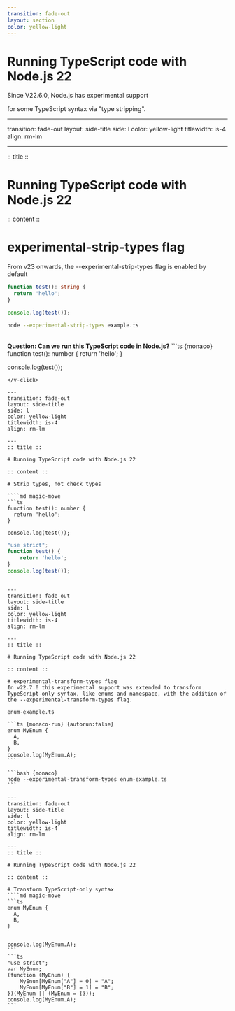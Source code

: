 ```yaml
---
transition: fade-out
layout: section
color: yellow-light
---
```



<div class="text-center">
  <h1> Running TypeScript code with Node.js 22</h1>
  <p>Since V22.6.0, Node.js has experimental support</p>
  <p>for some TypeScript syntax via "type stripping".</p>
  <Yaha />
  <style>
    .section.slidecolor {
      background-color: white;
    }
  </style>
</div>

---
transition: fade-out
layout: side-title
side: l
color: yellow-light
titlewidth: is-4
align: rm-lm

---
:: title ::

# Running TypeScript code with Node.js 22

:: content ::

# experimental-strip-types flag
From v23 onwards, the --experimental-strip-types flag is enabled by default

```ts {monaco}
function test(): string {
  return 'hello';
}

console.log(test());
```

```bash {monaco}
node --experimental-strip-types example.ts
```

<v-click>
<br />
<b>Question: Can we run this TypeScript code in Node.js?</b>
```ts {monaco}
function test(): number {
  return 'hello';
}

console.log(test());
```
</v-click>

---
transition: fade-out
layout: side-title
side: l
color: yellow-light
titlewidth: is-4
align: rm-lm

---
:: title ::

# Running TypeScript code with Node.js 22

:: content ::

# Strip types, not check types  

````md magic-move
```ts
function test(): number {
  return 'hello';
}

console.log(test());
```
```ts
"use strict";
function test() {
    return 'hello';
}
console.log(test());
```
````

---
transition: fade-out
layout: side-title
side: l
color: yellow-light
titlewidth: is-4
align: rm-lm

---
:: title ::

# Running TypeScript code with Node.js 22

:: content ::

# experimental-transform-types flag
In v22.7.0 this experimental support was extended to transform TypeScript-only syntax, like enums and namespace, with the addition of the --experimental-transform-types flag.

enum-example.ts

```ts {monaco-run} {autorun:false}
enum MyEnum {
  A,
  B,
}
console.log(MyEnum.A);
```

```bash {monaco}
node --experimental-transform-types enum-example.ts
```

---
transition: fade-out
layout: side-title
side: l
color: yellow-light
titlewidth: is-4
align: rm-lm

---
:: title ::

# Running TypeScript code with Node.js 22

:: content ::

# Transform TypeScript-only syntax
````md magic-move
```ts
enum MyEnum {
  A,
  B,
}


console.log(MyEnum.A);
```
```ts
"use strict";
var MyEnum;
(function (MyEnum) {
    MyEnum[MyEnum["A"] = 0] = "A";
    MyEnum[MyEnum["B"] = 1] = "B";
})(MyEnum || (MyEnum = {}));
console.log(MyEnum.A);
```
````